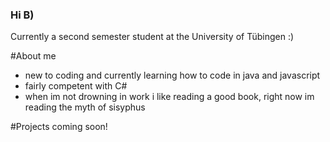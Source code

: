 <p align="center">
  <alt="lh7324">
</p>

### Hi B)

Currently a second semester student at the University of Tübingen :)

#About me
- new to coding and currently learning how to code in java and javascript
- fairly competent with C#
- when im not drowning in work i like reading a good book, right now im reading the myth of sisyphus

#Projects
coming soon!
